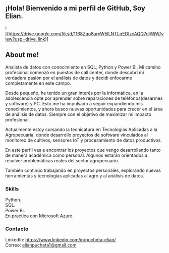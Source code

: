 ## ¡Hola! Bienvenido a mi perfil de GitHub, Soy Elian.

![(https://drive.google.com/file/d/1168Zqo8arnW5ILNTLqEDIzeAQQ7dlWjW/view?usp=drive_link)]


## About me!
Analista de datos con conocimiento en SQL, Python y Power BI. 
Mi camino profesional comenzó en puestos de call center, donde descubrí mi verdadera pasión por el análisis de datos y decidí enfocarme completamente en este campo. 

Desde pequeño, he tenido un gran interés por la informática, en la adolescencia opte por aprender sobre reparaciones de teléfonos(desarmes y software) y PC. Esto me ha impulsado a seguir expandiendo mis conocimientos, y ahora busco nuevas oportunidades para crecer en el área de análisis de datos. Siempre con el objetivo de maximizar mi impacto profesional.

Actualmente estoy cursando la tecnicatura en Tecnologías Aplicadas a la Agropecuaria, donde desarrollo proyectos de software vinculados al monitoreo de cultivos, sensores IoT y procesamiento de datos productivos.

En este perfil vas a encontrar los proyectos que vengo desarrollando tanto de manera académica como personal. Algunos estarán orientados a resolver problemáticas reales del sector agropecuario.

También continúo trabajando en proyectos personales, explorando nuevas herramientas y tecnologías aplicadas al agro y al análisis de datos.

### Skills

Python. \
SQL. \
Power Bi. \
En practica con Microsoft Azure.

### Contacto
LinkedIn: https://www.linkedin.com/in/pucheta-elian/ \
Correo: elianpucheta1@gmail.com
<!---
eliancba/eliancba is a ✨ special ✨ repository because its `README.md` (this file) appears on your GitHub profile.
You can click the Preview link to take a look at your changes.
--->
